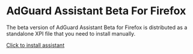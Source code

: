 # AdGuard Assistant Beta For Firefox

The beta version of AdGuard Assistant Beta for Firefox is distributed
as a standalone XPI file that you need to install manually.

[Click to install assistant](https://static.adtidy.org/extensions/browserassistant/beta/firefox.xpi)
